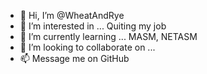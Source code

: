 - 👋 Hi, I’m @WheatAndRye
- 👀 I’m interested in ... Quiting my job
- 🌱 I’m currently learning ... MASM, NETASM
- 💞️ I’m looking to collaborate on ... 
- 📫 Message me on GitHub

<!---
WheatAndRye/WheatAndRye is a ✨ special ✨ repository because its `README.md` (this file) appears on your GitHub profile.
You can click the Preview link to take a look at your changes.
--->
